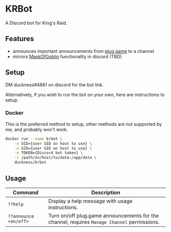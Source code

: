 # KRBot

A Discord bot for King's Raid.

## Features

* announces important announcements from [plug.game](https://www.plug.game/kingsraid-en#/) to a channel
* mirrors [MaskOfGoblin](https://maskofgoblin.com) functionality in discord (TBD)

## Setup

DM duckness#4861 on discord for the bot link. 

Alternatively, if you wish to run the bot on your own, here are instructions to setup.

### Docker

This is the preferred method to setup, other methods are not supported by me, and probably won't work.

```bash
docker run --name krbot \
    -e UID={user UID on host to use} \
    -e GID={user GID on host to use} \
    -e TOKEN={Discord bot token} \
    -v /path/on/host/to/data:/app/data \
    duckness/krbot
```

## Usage

Command | Description
--- | ---
`??help` | Display a help message with usage instructions.
`??announce <on/off>` | Turn on/off plug.game announcements for the channel, requires `Manage Channel` permissions.
